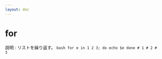 ```yaml
---
layout: doc
---
```


# for

説明
:   リストを繰り返す。
    ```bash
    for e in 1 2 3; do
        echo $e
    done
    # 1
    # 2
    # 3
    ```